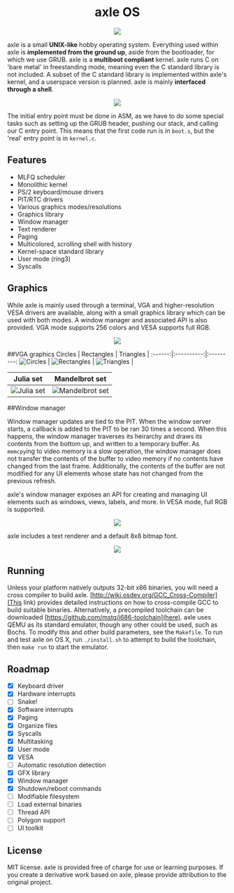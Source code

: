 <h1 align="center">axle OS</h1>

<p align="center"><img src="screenshots/boot.png"></p>

axle is a small **UNIX-like** hobby operating system. Everything used within axle is **implemented from the ground up**, aside from the bootloader, for which we use GRUB. axle is a **multiboot compliant** kernel. axle runs C on 'bare metal' in freestanding mode, meaning even the C standard library is not included. A subset of the C standard library is implemented within axle's kernel, and a userspace version is planned. axle is mainly **interfaced through a shell**.

<p align="center"><img src="screenshots/startup.png"></p>

The initial entry point must be done in ASM, as we have to do some special tasks such as setting up the GRUB header, pushing our stack, and calling our C entry point. This means that the first code run is in `boot.s`, but the 'real' entry point is in `kernel.c`.

Features
------------
* MLFQ scheduler
* Monolithic kernel
* PS/2 keyboard/mouse drivers
* PIT/RTC drivers
* Various graphics modes/resolutions
* Graphics library
* Window manager
* Text renderer
* Paging
* Multicolored, scrolling shell with history
* Kernel-space standard library
* User mode (ring3)
* Syscalls

Graphics
-------------

While axle is mainly used through a terminal, VGA and higher-resolution VESA drivers are available, along with a small graphics library which can be used with both modes. A window manager and associated API is also provided. VGA mode supports 256 colors and VESA supports full RGB.

<p align="center"><img src="screenshots/help.png"></p>

##VGA graphics
Circles | Rectangles | Triangles | 
:------:|:----------:|:---------:
![Circles](/screenshots/circle.png) | ![Rectangles](/screenshots/rect.png) | ![Triangles](/screenshots/triangle.png) | 

Julia set | Mandelbrot set
:--------:|:-------------:
![Julia set](/screenshots/julia.png) | ![Mandelbrot set](/screenshots/mandelbrot.png)

##Window manager

Window manager updates are tied to the PIT. When the window server starts, a callback is added to the PIT to be ran 30 times a second. When this happens, the window manager traverses its heirarchy and draws its contents from the bottom up, and written to a temporary buffer. As `memcpy`ing to video memory is a slow operation, the window manager does not transfer the contents of the buffer to video memory if no contents have changed from the last frame. Additionally, the contents of the buffer are not modified for any UI elements whose state has not changed from the previous refresh.

axle's window manager exposes an API for creating and managing UI elements such as windows, views, labels, and more. In VESA mode, full RGB is supported.
<p align="center"><img src="screenshots/color_test.png"></p>

axle includes a text renderer and a default 8x8 bitmap font.
<p align="center"><img src="screenshots/text_test.png"></p>

Running
----------------------
Unless your platform natively outputs 32-bit x86 binaries, you will need a cross compiler to build axle. [http://wiki.osdev.org/GCC_Cross-Compiler](This link) provides detailed instructions on how to cross-compile GCC to build suitable binaries. Alternatively, a precompiled toolchain can be downloaded [https://github.com/mstg/i686-toolchain](here).
axle uses QEMU as its standard emulator, though any other could be used, such as Bochs. To modify this and other build parameters, see the `Makefile`.
To run and test axle on OS X, run `./install.sh` to attempt to build the toolchain, then `make run` to start the emulator.

Roadmap
---------------------

- [x] Keyboard driver
- [x] Hardware interrupts
- [ ] Snake!
- [x] Software interrupts
- [x] Paging
- [x] Organize files
- [x] Syscalls
- [x] Multitasking
- [x] User mode
- [x] VESA
- [ ] Automatic resolution detection
- [x] GFX library
- [x] Window manager
- [x] Shutdown/reboot commands
- [ ] Modifiable filesystem
- [ ] Load external binaries
- [ ] Thread API
- [ ] Polygon support 
- [ ] UI toolkit

License
--------------
MIT license. axle is provided free of charge for use or learning purposes. If you create a derivative work based on axle, please provide attribution to the original project.
